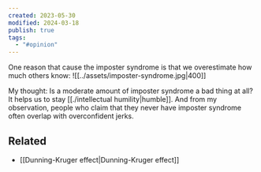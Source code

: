 ```yaml
---
created: 2023-05-30
modified: 2024-03-18
publish: true
tags:
  - "#opinion"
---
```


One reason that cause the imposter syndrome is that we overestimate how  much others know:
![[../assets/imposter-syndrome.jpg|400]]

My thought: Is a moderate amount of imposter syndrome a bad thing at all? It helps us to stay [[./intellectual humility|humble]]. And from my observation, people who claim that they never have imposter syndrome often overlap with overconfident jerks.

## Related
- [[Dunning-Kruger effect|Dunning-Kruger effect]]